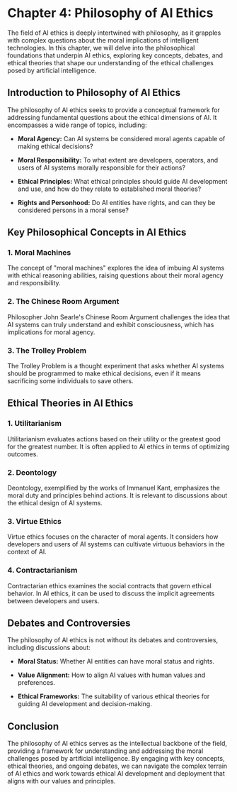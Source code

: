 Chapter 4: Philosophy of AI Ethics
==================================

The field of AI ethics is deeply intertwined with philosophy, as it grapples with complex questions about the moral implications of intelligent technologies. In this chapter, we will delve into the philosophical foundations that underpin AI ethics, exploring key concepts, debates, and ethical theories that shape our understanding of the ethical challenges posed by artificial intelligence.

**Introduction to Philosophy of AI Ethics**
-------------------------------------------

The philosophy of AI ethics seeks to provide a conceptual framework for addressing fundamental questions about the ethical dimensions of AI. It encompasses a wide range of topics, including:

* **Moral Agency:** Can AI systems be considered moral agents capable of making ethical decisions?

* **Moral Responsibility:** To what extent are developers, operators, and users of AI systems morally responsible for their actions?

* **Ethical Principles:** What ethical principles should guide AI development and use, and how do they relate to established moral theories?

* **Rights and Personhood:** Do AI entities have rights, and can they be considered persons in a moral sense?

**Key Philosophical Concepts in AI Ethics**
-------------------------------------------

### **1. Moral Machines**

The concept of "moral machines" explores the idea of imbuing AI systems with ethical reasoning abilities, raising questions about their moral agency and responsibility.

### **2. The Chinese Room Argument**

Philosopher John Searle's Chinese Room Argument challenges the idea that AI systems can truly understand and exhibit consciousness, which has implications for moral agency.

### **3. The Trolley Problem**

The Trolley Problem is a thought experiment that asks whether AI systems should be programmed to make ethical decisions, even if it means sacrificing some individuals to save others.

**Ethical Theories in AI Ethics**
---------------------------------

### **1. Utilitarianism**

Utilitarianism evaluates actions based on their utility or the greatest good for the greatest number. It is often applied to AI ethics in terms of optimizing outcomes.

### **2. Deontology**

Deontology, exemplified by the works of Immanuel Kant, emphasizes the moral duty and principles behind actions. It is relevant to discussions about the ethical design of AI systems.

### **3. Virtue Ethics**

Virtue ethics focuses on the character of moral agents. It considers how developers and users of AI systems can cultivate virtuous behaviors in the context of AI.

### **4. Contractarianism**

Contractarian ethics examines the social contracts that govern ethical behavior. In AI ethics, it can be used to discuss the implicit agreements between developers and users.

**Debates and Controversies**
-----------------------------

The philosophy of AI ethics is not without its debates and controversies, including discussions about:

* **Moral Status:** Whether AI entities can have moral status and rights.

* **Value Alignment:** How to align AI values with human values and preferences.

* **Ethical Frameworks:** The suitability of various ethical theories for guiding AI development and decision-making.

**Conclusion**
--------------

The philosophy of AI ethics serves as the intellectual backbone of the field, providing a framework for understanding and addressing the moral challenges posed by artificial intelligence. By engaging with key concepts, ethical theories, and ongoing debates, we can navigate the complex terrain of AI ethics and work towards ethical AI development and deployment that aligns with our values and principles.
